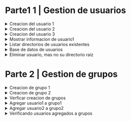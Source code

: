 # Parte1 1 | Gestion de usuarios

<details>
<summary>Creacion del usuario 1</summary>
        Para la creacion de un usuario es necesario utilizar el comando sudo adduser nombre_usuario. Al ejecutar este comando         establece un password.
        <div align="center">
                        <a href="" target="_blank"><img src="https://github.com/JulioFernandez99/so1_actividades_201902416/blob/main/Recursos/Actividad3/creando_usuario1.png" style="width:50rem"></a>
        </div>

</details>

<details>
<summary>Creacion del usuario 2</summary>
     Para la creacion de un usuario es necesario utilizar el comando sudo adduser nombre_usuario. Al ejecutar este comando establece un password.
     <div align="center">
        <a href="" target="_blank"><img src="https://github.com/JulioFernandez99/so1_actividades_201902416/blob/main/Recursos/Actividad3/creacion_usuario2.png" style="width:50rem"></a>
    </div>

</details>

<details>
    <summary>Creacion del usuario 3</summary>
        Para la creacion de un usuario es necesario utilizar el comando sudo adduser nombre_usuario. Al ejecutar este comando establece un password.
        <div align="center">
    </div>
            <a href="" target="_blank"><img src="https://github.com/JulioFernandez99/so1_actividades_201902416/blob/main/Recursos/Actividad3/creacion_usuario3.png" style="width:50rem"></a>
    </div>

</details>

<details>
    <summary>Mostrar informacion de usuario1</summary>
        Para mostrar la informacion de dicho usuario, se ultiliza el siguiente comando, id nombre_usuario1.   
        <div align="center">
            <a href="" target="_blank"><img src="https://github.com/JulioFernandez99/so1_actividades_201902416/blob/main/Recursos/Actividad3/info_usuario1.png" style="width:50rem"></a>
    </div>

</details>




<details>
    <summary>Listar directorios de usuarios existentes</summary
    Para ver los directorios raiz de cada usuario hay que hacer el comando ls a la ruta home, de la siguiente manera: ls /home
        <div align="center">
            <a href="" target="_blank"><img src="https://github.com/JulioFernandez99/so1_actividades_201902416/blob/main/Recursos/Actividad3/list_directorios_usuarios.png" style="width:50rem"></a>
    </div>

</details>


<details>
    <summary>Base de datos de usuarios</summary>
    Para ver la base de datos de usuarios, utilizar el comando cat /etc/passwd
        <div align="center">
            <a href="" target="_blank"><img src="https://github.com/JulioFernandez99/so1_actividades_201902416/blob/main/Recursos/Actividad3/db_usuarios.png" style="width:50rem"></a>
    </div>

</details>


<details>
    <summary>Eliminar usuario, mas no su directorio raiz</summary>
    Para eliminar un usuario y conservar su directorio utilizar el siguiente comando: sudo userdel nombre_usuario.
    <br>
    <br>
    En esta imagen se puede observar que se conservo el directorio raiz del usuario.
    <div align="center">
            <a href="" target="_blank"><img src="https://github.com/JulioFernandez99/so1_actividades_201902416/blob/main/Recursos/Actividad3/list_directorios_usuarios.png" style="width:50rem"></a>
    </div>
    <br>
    Pero en esta imagen se observa que el usuario ya no eciste en la base de datos.
    <div align="center">
            <a href="" target="_blank"><img src="https://github.com/JulioFernandez99/so1_actividades_201902416/blob/main/Recursos/Actividad3/db_usuario_eliminado.png" style="width:50rem"></a>
    </div>

</details>


# Parte 2 | Gestion de grupos

<details>
    <summary>Creacion de grupo 1</summary>
    Para crear un grupo se utiliza el comando sudo groupadd nombre_grupo.
    <br>
        <div align="center">
            <a href="" target="_blank"><img src="https://github.com/JulioFernandez99/so1_actividades_201902416/blob/main/Recursos/Actividad3/creando_grupo1.png" style="width:50rem"></a>
    </div>

</details>


<details>
    <summary>Creacion de grupo 2</summary>
    Para crear un grupo se utiliza el comando sudo groupadd nombre_grupo.
    <br>
        <div align="center">
            <a href="" target="_blank"><img src="https://github.com/JulioFernandez99/so1_actividades_201902416/blob/main/Recursos/Actividad3/crando_grupo2.png" style="width:50rem"></a>
    </div>
</details>

<details>
    <summary>Verficar creacion de grupos </summary>
    Para verificar la creacion de grupos se utilizo el comando cat /etc/group, para poder observar la base de datos de grupos.
    <br>
        <div align="center">
            <a href="" target="_blank"><img src="https://github.com/JulioFernandez99/so1_actividades_201902416/blob/main/Recursos/Actividad3/cat_grupos.png" style="width:50rem"></a>
    </div>
    <br>
    Tambien se podria utilizar el comando groups nombre_usuario para verificar a que grupo pertenece el usuario.
</details>

<details>
    <summary>Agregar usuario1 a grupo1</summary>
    Para agregar un usuario a un grupo se utiliza el comando sudo usermod -aG grupo1  usuario1.
    <br>
    En donde:
    a: (append): Añade el usuario al grupo sin eliminarlo de otros grupos a los que ya pertenece.
    G: (group): Especifica el grupo al que quieres añadir el usuario.
    <br>
        <div align="center">
            <a href="" target="_blank"><img src="https://github.com/JulioFernandez99/so1_actividades_201902416/blob/main/Recursos/Actividad3/agregando_U1G1.png" style="width:50rem"></a>
    </div>
</details>


<details>
    <summary>Agregar usuario2 a grupo2</summary>
    Para agregar un usuario a un grupo se utiliza el comando sudo usermod -aG grupo2  usuario2.
    <br>
    En donde:
    a: (append): Añade el usuario al grupo sin eliminarlo de otros grupos a los que ya pertenece.
    G: (group): Especifica el grupo al que quieres añadir el usuario.
    <br>
        <div align="center">
            <a href="" target="_blank"><img src="https://github.com/JulioFernandez99/so1_actividades_201902416/blob/main/Recursos/Actividad3/agregando_U2G2.png" style="width:50rem"></a>
    </div>
</details>

<details>
    <summary>Verificando usuarios agregados a grupos</summary>
    Para verificar que un usuario se ha agregado correctamente se utiliza el comando groups nombre_usuario para verificar a grupo pertenece el usuario.
    <br>
    <br>
    Verificiando usuario1
        <div align="center">
            <a href="" target="_blank"><img src="https://github.com/JulioFernandez99/so1_actividades_201902416/blob/main/Recursos/Actividad3/verf_grupo1.png" style="width:50rem"></a>
    </div>
    <br>
    <br>
    Verificiando usuario2
        <div align="center">
            <a href="" target="_blank"><img src="https://github.com/JulioFernandez99/so1_actividades_201902416/blob/main/Recursos/Actividad3/verf_grupo2.png" style="width:50rem"></a>
    </div>
</details>


